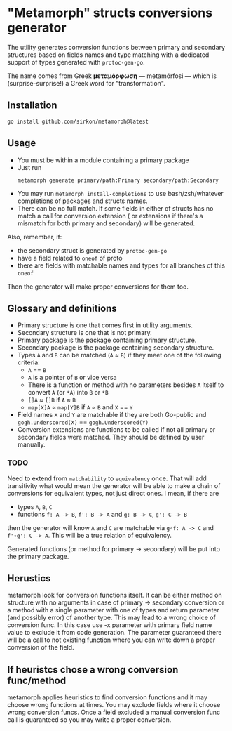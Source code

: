 # "Metamorph" structs conversions generator

The utility generates conversion functions between primary and secondary structures based on fields names and type 
matching with a dedicated support of types generated with `protoc-gen-go`.

The name comes from Greek **μεταμόρφωση** — metamórfosi — which is (surprise-surprise!) a Greek word for "transformation".


## Installation

```shell
go install github.com/sirkon/metamorph@latest
```


## Usage

* You must be within a module containing a primary package
* Just run
  ```shell
  metamorph generate primary/path:Primary secondary/path:Secondary
  ```
* You may run `metamorph install-completions` to use bash/zsh/whatever completions of packages and structs names.
* There can be no full match. If some fields in either of structs has no match a call for conversion extension (
  or extensions if there's a mismatch for both primary and secondary) will be generated.

Also, remember, if:
* the secondary struct is generated by `protoc-gen-go`
* have a field related to `oneof` of proto
* there are fields with matchable names and types for all branches of this `oneof`

Then the generator will make proper conversions for them too.

## Glossary and definitions

* Primary structure is one that comes first in utility arguments.
* Secondary structure is one that is not primary.
* Primary package is the package containing primary structure.
* Secondary package is the package containing secondary structure.
* Types `A` and `B` can be matched (`A` ≈ `B`) if they meet one of the following criteria:
  * `A` == `B` 
  * `A` is a pointer of `B` or vice versa
  * There is a function or method with no parameters besides `A` itself to convert `A` (or `*A`) into `B` or `*B`
  * `[]A` ≈ `[]B` if `A` ≈ `B`
  * `map[X]A` ≈ `map[Y]B` if `A` ≈ `B` and `X` == `Y`
* Field names `X` and `Y` are matchable if they are both Go-public and `gogh.Underscored(X)` == `gogh.Underscored(Y)`
* Conversion extensions are functions to be called if not all primary or secondary fields were matched. They should be
  defined by user manually.

### TODO

Need to extend from `matchability` to `equivalency` once. That will add transitivity what would mean the generator will 
be able to make a chain of conversions for equivalent types, not just direct ones. I mean, if there are

* types `A`, `B`, `C`
* functions `f: A -> B`, `f': B -> A` and `g: B -> C`, `g': C -> B`

then the generator will know `A` and `C` are matchable via `g∘f: A -> C` and `f'∘g': C -> A`. This will be a true 
relation of equivalency.

Generated functions (or method for primary -> secondary) will be put into the primary package.

## Herustics

metamorph look for conversion functions itself. It can be either method on structure with no arguments in case of
primary -> secondary conversion or a method with a single parameter with one of types and return parameter (and possibly
error) of another type. This may lead to a wrong choice of conversion func. In this case use -x parameter with primary
field name value to exclude it from code generation. The parameter guaranteed there will be a call to not existing 
function where you can write down a proper conversion of the field.

## If heuristcs chose a wrong conversion func/method

metamorph applies heuristics to find conversion functions and it may choose wrong functions at times. You may exclude
fields where it choose wrong conversion funcs. Once a field excluded a manual conversion func call is guaranteed so you may
write a proper conversion.
